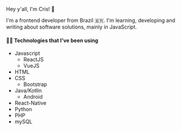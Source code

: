 Hey y'all, I'm Cris! 👋

<!--
**cristinagoulart/cristinagoulart** is a ✨ _special_ ✨ repository because its `README.md` (this file) appears on your GitHub profile.

Here are some ideas to get you started:

- 🔭 I’m currently working on ...
- 🌱 I’m currently learning ...
- 👯 I’m looking to collaborate on ...
- 🤔 I’m looking for help with ...
- 💬 Ask me about ...
- 📫 How to reach me: ...
- 😄 Pronouns: ...
- ⚡ Fun fact: ...
-->

I'm a frontend developer from Brazil 🇧🇷.
I'm learning, developing and writing about software solutions, mainly in JavaScript. 

#### 👩‍💻  Technologies that I've been using

- Javascript 
  - ReactJS
  - VueJS
- HTML
- CSS
  - Bootstrap
- Java/Kotlin 
  - Android
- React-Native
- Python
- PHP
- mySQL
